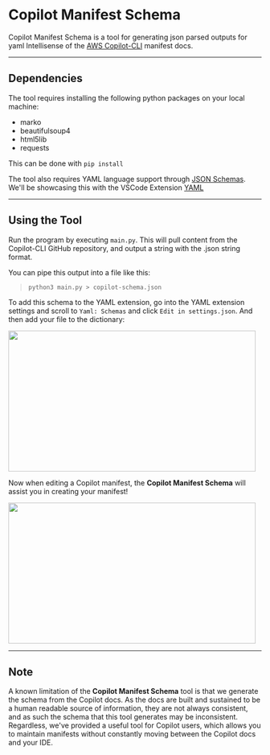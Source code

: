# __Copilot Manifest Schema__
Copilot Manifest Schema is a tool for generating json parsed outputs for yaml Intellisense of the [AWS Copilot-CLI](https://aws.github.io/copilot-cli/) manifest docs.

---

## __Dependencies__
The tool requires installing the following python packages on your local machine:
- marko
- beautifulsoup4
- html5lib
- requests

This can be done with `pip install`

The tool also requires YAML language support through [JSON Schemas](https://json-schema.org/). We'll be showcasing this with the VSCode Extension [YAML](https://marketplace.visualstudio.com/items?itemName=redhat.vscode-yaml)

---

## __Using the Tool__
Run the program by executing `main.py`. This will pull content from the Copilot-CLI GitHub repository, and output a string with the .json string format.

You can pipe this output into a file like this:

> ```python3 main.py > copilot-schema.json```

To add this schema to the YAML extension, go into the YAML extension settings and scroll to `Yaml: Schemas` and click `Edit in settings.json`. And then add your file to the dictionary:

<img src="assets/config.gif" width="492" height="280"/>

Now when editing a Copilot manifest, the __Copilot Manifest Schema__ will assist you in creating your manifest!

<img src="assets/demo.gif" width="492" height="280"/>

---

## __Note__

A known limitation of the __Copilot Manifest Schema__ tool is that we generate the schema from the Copilot docs. As the docs are built and sustained to be a human readable source of information, they are not always consistent, and as such the schema that this tool generates may be inconsistent. Regardless, we've provided a useful tool for Copilot users, which allows you to maintain manifests without constantly moving between the Copilot docs and your IDE.
